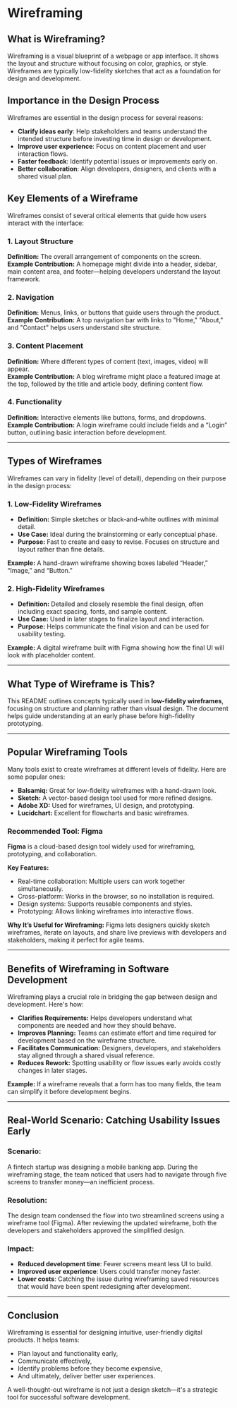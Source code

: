 # Wireframing

## What is Wireframing?

Wireframing is a visual blueprint of a webpage or app interface. It shows the layout and structure without focusing on color, graphics, or style. Wireframes are typically low-fidelity sketches that act as a foundation for design and development.

## Importance in the Design Process

Wireframes are essential in the design process for several reasons:

- **Clarify ideas early**: Help stakeholders and teams understand the intended structure before investing time in design or development.
- **Improve user experience**: Focus on content placement and user interaction flows.
- **Faster feedback**: Identify potential issues or improvements early on.
- **Better collaboration**: Align developers, designers, and clients with a shared visual plan.

## Key Elements of a Wireframe

Wireframes consist of several critical elements that guide how users interact with the interface:

### 1. Layout Structure
**Definition:** The overall arrangement of components on the screen.  
**Example Contribution:** A homepage might divide into a header, sidebar, main content area, and footer—helping developers understand the layout framework.

### 2. Navigation
**Definition:** Menus, links, or buttons that guide users through the product.  
**Example Contribution:** A top navigation bar with links to "Home," "About," and "Contact" helps users understand site structure.

### 3. Content Placement
**Definition:** Where different types of content (text, images, video) will appear.  
**Example Contribution:** A blog wireframe might place a featured image at the top, followed by the title and article body, defining content flow.

### 4. Functionality
**Definition:** Interactive elements like buttons, forms, and dropdowns.  
**Example Contribution:** A login wireframe could include fields and a “Login” button, outlining basic interaction before development.

---

## Types of Wireframes

Wireframes can vary in fidelity (level of detail), depending on their purpose in the design process:

### 1. Low-Fidelity Wireframes
- **Definition:** Simple sketches or black-and-white outlines with minimal detail.
- **Use Case:** Ideal during the brainstorming or early conceptual phase.
- **Purpose:** Fast to create and easy to revise. Focuses on structure and layout rather than fine details.

**Example:** A hand-drawn wireframe showing boxes labeled “Header,” “Image,” and “Button.”

### 2. High-Fidelity Wireframes
- **Definition:** Detailed and closely resemble the final design, often including exact spacing, fonts, and sample content.
- **Use Case:** Used in later stages to finalize layout and interaction.
- **Purpose:** Helps communicate the final vision and can be used for usability testing.

**Example:** A digital wireframe built with Figma showing how the final UI will look with placeholder content.

---

## What Type of Wireframe is This?

This README outlines concepts typically used in **low-fidelity wireframes**, focusing on structure and planning rather than visual design. The document helps guide understanding at an early phase before high-fidelity prototyping.

---

## Popular Wireframing Tools

Many tools exist to create wireframes at different levels of fidelity. Here are some popular ones:

- **Balsamiq:** Great for low-fidelity wireframes with a hand-drawn look.
- **Sketch:** A vector-based design tool used for more refined designs.
- **Adobe XD:** Used for wireframes, UI design, and prototyping.
- **Lucidchart:** Excellent for flowcharts and basic wireframes.

### Recommended Tool: Figma

**Figma** is a cloud-based design tool widely used for wireframing, prototyping, and collaboration.

**Key Features:**
- Real-time collaboration: Multiple users can work together simultaneously.
- Cross-platform: Works in the browser, so no installation is required.
- Design systems: Supports reusable components and styles.
- Prototyping: Allows linking wireframes into interactive flows.

**Why It’s Useful for Wireframing:**
Figma lets designers quickly sketch wireframes, iterate on layouts, and share live previews with developers and stakeholders, making it perfect for agile teams.

---

## Benefits of Wireframing in Software Development

Wireframing plays a crucial role in bridging the gap between design and development. Here's how:

- **Clarifies Requirements:** Helps developers understand what components are needed and how they should behave.
- **Improves Planning:** Teams can estimate effort and time required for development based on the wireframe structure.
- **Facilitates Communication:** Designers, developers, and stakeholders stay aligned through a shared visual reference.
- **Reduces Rework:** Spotting usability or flow issues early avoids costly changes in later stages.

**Example:** If a wireframe reveals that a form has too many fields, the team can simplify it before development begins.

---

## Real-World Scenario: Catching Usability Issues Early

### Scenario:

A fintech startup was designing a mobile banking app. During the wireframing stage, the team noticed that users had to navigate through five screens to transfer money—an inefficient process.

### Resolution:

The design team condensed the flow into two streamlined screens using a wireframe tool (Figma). After reviewing the updated wireframe, both the developers and stakeholders approved the simplified design.

### Impact:

- **Reduced development time**: Fewer screens meant less UI to build.
- **Improved user experience**: Users could transfer money faster.
- **Lower costs**: Catching the issue during wireframing saved resources that would have been spent redesigning after development.

---

## Conclusion

Wireframing is essential for designing intuitive, user-friendly digital products. It helps teams:

- Plan layout and functionality early,
- Communicate effectively,
- Identify problems before they become expensive,
- And ultimately, deliver better user experiences.

A well-thought-out wireframe is not just a design sketch—it's a strategic tool for successful software development.
